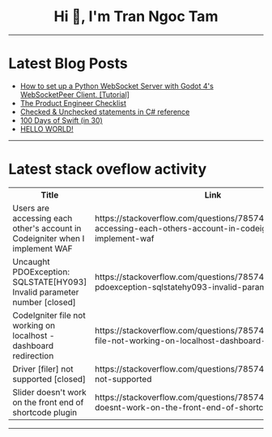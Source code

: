 <h1 align="center">Hi 👋, I'm Tran Ngoc Tam</h1>

---

# Latest Blog Posts 
<!-- BLOG-POST-LIST:START -->
- [How to set up a Python WebSocket Server with Godot 4&#39;s WebSocketPeer Client. [Tutorial]](https://dev.to/olaf007/how-to-set-up-a-python-websocket-server-with-godot-4s-websocketpeer-client-tutorial-1a5f)
- [The Product Engineer Checklist](https://dev.to/epilot/the-product-engineer-checklist-469d)
- [Checked &amp; Unchecked statements in C# reference](https://dev.to/ozodbek_soft/checked-unchecked-statements-in-c-reference-2onk)
- [100 Days of Swift &lpar;in 30&rpar;](https://dev.to/tonybermea/100-days-of-swift-in-30-5g22)
- [HELLO WORLD!](https://dev.to/aizeon/hello-world-49gd)
<!-- BLOG-POST-LIST:END -->

---

# Latest stack oveflow activity
<table>
  <tr><th>Title</th><th>Link</th></tr>
  <!-- STACKOVERFLOW:START --><tr><td>Users are accessing each other&#39;s account in Codeigniter when I implement WAF</td><td>https://stackoverflow.com/questions/78574365/users-are-accessing-each-others-account-in-codeigniter-when-i-implement-waf</td></tr><tr><td>Uncaught PDOException: SQLSTATE[HY093] Invalid parameter number [closed]</td><td>https://stackoverflow.com/questions/78574171/uncaught-pdoexception-sqlstatehy093-invalid-parameter-number</td></tr><tr><td>CodeIgniter file not working on localhost - dashboard redirection</td><td>https://stackoverflow.com/questions/78574088/codeigniter-file-not-working-on-localhost-dashboard-redirection</td></tr><tr><td>Driver [filer] not supported [closed]</td><td>https://stackoverflow.com/questions/78574037/driver-filer-not-supported</td></tr><tr><td>Slider doesn&#39;t work on the front end of shortcode plugin</td><td>https://stackoverflow.com/questions/78574032/slider-doesnt-work-on-the-front-end-of-shortcode-plugin</td></tr><!-- STACKOVERFLOW:END -->
</table>

---



